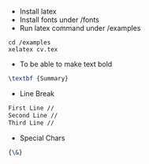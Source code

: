 * Install latex
* Install fonts under /fonts
* Run latex command under /examples
```shell
cd /examples
xelatex cv.tex
```
* To be able to make text bold
```latex
\textbf {Summary}
```

* Line Break
```latex
First Line //
Second Line //
Third Line //
```

* Special Chars
```latex
{\&}
```
